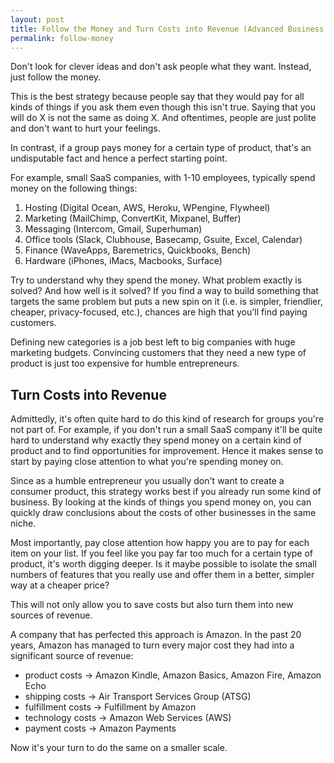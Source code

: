 ```yaml
---
layout: post
title: Follow the Money and Turn Costs into Revenue (Advanced Business Ideation)
permalink: follow-money
---
```



Don't look for clever ideas and don't ask people what they want. Instead, just follow the money. 

This is the best strategy because people say that they would pay for all kinds of things if you ask them even though this isn't true. Saying that you will do X is not the same as doing X. And oftentimes, people are just polite and don't want to hurt your feelings. 

In contrast, if a group pays money for a certain type of product, that's an undisputable fact and hence a perfect starting point. 

For example, small SaaS companies, with 1-10 employees, typically spend money on the following things:

1. Hosting (Digital Ocean, AWS, Heroku, WPengine, Flywheel)
2. Marketing (MailChimp, ConvertKit, Mixpanel, Buffer)
3. Messaging (Intercom, Gmail, Superhuman)
4. Office tools (Slack, Clubhouse, Basecamp, Gsuite, Excel, Calendar)
5. Finance (WaveApps, Baremetrics, Quickbooks, Bench)
6. Hardware (iPhones, iMacs, Macbooks, Surface)

Try to understand why they spend the money. What problem exactly is solved? And how well is it solved? If you find a way to build something that targets the same problem but puts a new spin on it (i.e. is simpler, friendlier, cheaper, privacy-focused, etc.), chances are high that you'll find paying customers.

Defining new categories is a job best left to big companies with huge marketing budgets. Convincing customers that they need a new type of product is just too expensive for humble entrepreneurs.

## Turn Costs into Revenue

Admittedly, it's often quite hard to do this kind of research for groups you're not part of. For example, if you don't run a small  SaaS company it'll be quite hard to understand why exactly they spend money on a certain kind of product and to find opportunities for improvement. Hence it makes sense to start by paying close attention to what you're spending money on. 

Since as a humble entrepreneur you usually don't want to create a consumer product, this strategy works best if you already run some kind of business. By looking at the kinds of things you spend money on, you can quickly draw conclusions about the costs of other businesses in the same niche.

Most importantly, pay close attention how happy you are to pay for each item on your list. If you feel like you pay far too much for a certain type of product, it's worth digging deeper. Is it maybe possible to isolate the small numbers of features that you really use and offer them in a better, simpler way at a cheaper price?

This will not only allow you to save costs but also turn them into new sources of revenue.

A company that has perfected this approach is Amazon. In the past 20 years, Amazon has managed to turn every major cost they had into a significant source of revenue:

- product costs → Amazon Kindle, Amazon Basics, Amazon Fire, Amazon Echo
- shipping costs → Air Transport Services Group (ATSG)
- fulfillment costs → Fulfillment by Amazon
- technology costs → Amazon Web Services (AWS)
- payment costs → Amazon Payments

Now it's your turn to do the same on a smaller scale.